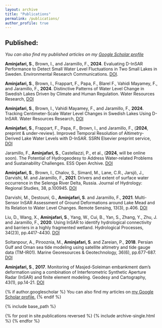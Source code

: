 ```yaml
---
layout: archive
title: "Publications"
permalink: /publications/
author_profile: true
---
```


## Published:
*You can also find my published articles on my [Google Scholar profile](https://scholar.google.com/citations?user=efcvlPIAAAAJ&hl=en)*

**Aminjafari, S**., Brown, I., and Jaramillo, F., **2024**. Evaluating D-InSAR Performance to Detect Small Water Level Fluctuations in Two Small Lakes in Sweden. Environmental Research Communications. [DOI](https://doi.org/10.1088/2515-7620/ad7701).

**Aminjafari, S**., Brown, I.,  Frappart, F., Papa, F., Blarel F., Vahidi Mayamey, F., and Jaramillo, F., **2024**. Distinctive Patterns of Water Level Change in Swedish Lakes Driven by Climate and Human Regulation. Water Resources Research, [DOI](https://doi.org/10.1029/2023WR036160)

**Aminjafari, S**., Brown, I., Vahidi Mayamey, F., and Jaramillo, F., **2024**. Tracking Centimeter-Scale Water Level Changes in Swedish Lakes Using D-InSAR. Water Resources Research, [DOI](https://doi.org/10.1029/2022WR034290)

**Aminjafari, S**., Frappart, F., Papa, F., Brown, I., and Jaramillo, F., (**2024**, preprint & under-review). Improved Temporal Resolution of Altimetry-Derived Lake Water Levels with D-InSAR. SSRN Elsevier preprint service, [DOI](https://dx.doi.org/10.2139/ssrn.4883462)

Jaramillo, F., **Aminjafari, S**., Castellazzi, P., et al., (**2024**, will be online soon). The Potential of Hydrogeodesy to Address Water-related Problems and Sustainability Challenges. ESS Open Archive. [DOI](https://doi.org/10.22541/au.170379692.29590839/v1)

**Aminjafari, S**., Brown, I., Chalov, S., Simard, M., Lane, C.R., Jarsjö, J., Darvishi, M. and Jaramillo, F., **2021**. Drivers and extent of surface water occurrence in the Selenga River Delta, Russia. Journal of Hydrology: Regional Studies, 38, p.100945. [DOI](https://doi.org/10.1016/j.ejrh.2021.100945)

Darvishi, M., Destouni, G., **Aminjafari, S**. and Jaramillo, F., **2021**. Multi-Sensor InSAR Assessment of Ground Deformations around Lake Mead and Its Relation to Water Level Changes. Remote Sensing, 13(3), p.406. [DOI](https://doi.org/10.3390/rs13030406)

Liu, D., Wang, X., **Aminjafari, S**., Yang, W., Cui, B., Yan, S., Zhang, Y., Zhu, J. and Jaramillo, F., **2020**. Using InSAR to identify hydrological connectivity and barriers in a highly fragmented wetland. Hydrological Processes, 34(23), pp.4417-4430. [DOI](https://doi.org/10.1002/hyp.13899)

Soltanpour, A., Pirooznia, M., **Aminjafari, S**. and Zareian, P., **2018**. Persian Gulf and Oman sea tide modeling using satellite altimetry and tide gauge data (TM-IR01). Marine Georesources & Geotechnology, 36(6), pp.677-687. [DOI](https://doi.org/10.1080/1064119X.2017.1366608)

**Aminjafari, S**., **2017**. Monitoring of Masjed-Soleiman embankment dam’s deformation using a combination of Interferometric Synthetic Aperture Radar (InSAR) and finite element modeling. Geodesy and Cartography, 43(1), pp.14-21. [DOI](https://doi.org/10.3846/20296991.2017.1299842)


{% if author.googlescholar %}
  You can also find my articles on <u><a href="{{author.googlescholar}}">my Google Scholar profile</a>.</u>
{% endif %}

{% include base_path %}

{% for post in site.publications reversed %}
  {% include archive-single.html %}
{% endfor %}
